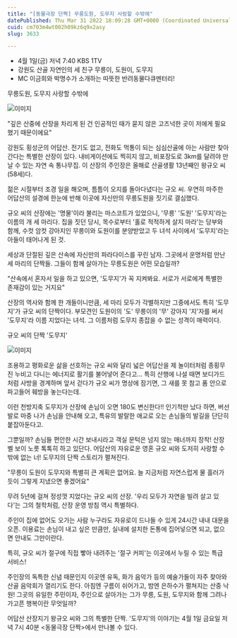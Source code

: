 ```yaml
---
title: "[동물극장 단짝] 무릉도원, 도무지 사랑할 수밖에"
datePublished: Thu Mar 31 2022 18:09:28 GMT+0000 (Coordinated Universal Time)
cuid: cm703m4wt002h09kz6q9x2asy
slug: 3633

---
```



- 4월 1일(금) 저녁 7:40 KBS 1TV
- 강원도 산골 자연인의 세 친구 무릉이, 도원이, 도무지
- MC 이금희와 박명수가 소개하는 따뜻한 반려동물다큐멘터리!

무릉도원, 도무지 사랑할 수밖에

![이미지](https://cdn.hashnode.com/res/hashnode/image/upload/v1739255155375/4a8e7030-e2e5-454a-9813-076889324363.jpeg)

"깊은 산중에 산장을 차리게 된 건 인공적인 때가 묻지 않은 고즈넉한 곳이 저에게 필요했기 때문이에요"

강원도 횡성군의 어답산. 전기도 없고, 전화도 먹통이 되는 심심산골에 아는 사람만 찾아간다는 특별한 산장이 있다. 내비게이션에도 찍히지 않고, 비포장도로 3km를 달려야 만날 수 있는 자연 속 통나무집. 이 산장의 주인장은 올해로 산골생활 13년째인 왕규오 씨(58세)다.

젊은 시절부터 조경 일을 해오며, 틈틈이 오지를 돌아다녔다는 규오 씨. 우연히 마주한 어답산의 설경에 한눈에 반해 이곳에 자신만의 무릉도원을 짓기로 결심했다.

규오 씨의 산장에는 '명물'이라 불리는 마스코트가 있었으니, '무릉' '도원' '도무지'라는 이름의 개 세 마리다. 집을 짓던 당시, 목수로부터 '홀로 적적하게 살지 마라'는 당부와 함께, 수컷 암컷 강아지인 무릉이와 도원이를 분양받았고 두 녀석 사이에서 '도무지'라는 아들이 태어나게 된 것.

세상과 단절된 깊은 산속에 자신만의 파라다이스를 꾸린 남자. 그곳에서 운명처럼 만난 세 마리의 단짝들. 그들이 함께 살아가는 무릉도원은 어떤 모습일까?

"산속에서 혼자서 일을 하고 있으면, '도무지'가 꼭 지켜봐요. 서로가 서로에게 특별한 존재감이 있는 거지요"

산장의 역사와 함께 한 개들이니만큼, 세 마리 모두가 각별하지만 그중에서도 특히 '도무지'가 규오 씨의 단짝이다. 부모견인 도원이의 '도' 무릉이의 '무' 강아지 '지'자를 써서 '도무지'라 이름 지었다는 녀석. 그 이름처럼 도무지 종잡을 수 없는 성격이 매력이다.

규오 씨의 단짝 '도무지'

![이미지](https://cdn.hashnode.com/res/hashnode/image/upload/v1739255156856/34cd222a-4c10-47e3-b256-d8b322d79c98.jpeg)

조용하고 평화로운 삶을 선호하는 규오 씨와 달리 넓은 어답산을 제 놀이터처럼 종횡무진 누비고 다니는 에너지로 활기를 불어넣어 준다고... 특히 산행에 나설 때면 보디가드처럼 사방을 경계하며 앞서 걷다가 규오 씨가 명상에 잠기면, 그 새를 못 참고 품 안으로 파고들어 훼방을 놓는다는데.

이런 천방지축 도무지가 산장에 손님이 오면 180도 변신한다!! 인기척만 났다 하면, 버선발로 마중 나가 손님을 안내해 오고, 특유의 발랄한 애교로 오는 손님들의 발길을 단단히 붙잡아둔다고.

그뿐일까? 손님들 편안한 시간 보내시라고 객실 문턱은 넘지 않는 매너까지 장착! 산장 벨 보이 노릇 톡톡히 하고 있단다. 어답산의 자유로운 영혼 규오 씨와 도저히 사랑할 수밖에 없는 너! 도무지의 단짝 스토리가 펼쳐진다.

"무릉이 도원이 도무지와 특별히 큰 계획은 없어요. 늘 지금처럼 자연스럽게 물 흘러가듯이 그렇게 지냈으면 좋겠어요"

무려 5년에 걸쳐 정성껏 지었다는 규오 씨의 산장. '우리 모두가 자연을 빌려 살고 있다'는 그의 철학처럼, 산장 운영 방침 역시 특별하다.

주인이 집에 없어도 오가는 사람 누구라도 자유로이 드나들 수 있게 24시간 내내 대문을 오픈. 이용료는 손님이 내고 싶은 만큼만, 실내에 설치한 돈통에 집어넣으면 되고, 없으면 안내도 그만이란다.

특히, 규오 씨가 절구에 직접 빻아 내려주는 '절구 커피'는 이곳에서 누릴 수 있는 특급 서비스!

주인장의 독특한 신념 때문인지 이곳엔 유독, 화가 음악가 등의 예술가들이 자주 찾아와 산골 음악회가 열리기도 한다. 아침엔 구름이 쉬어가고, 밤엔 은하수가 펼쳐지는 산중 낙원! 그곳의 유일한 주민이자, 주인으로 살아가는 그가 무릉, 도원, 도무지와 함께 그려나가고픈 행복이란 무엇일까?

어답산 산장지기 왕규오 씨와 그의 특별한 단짝. '도무지'의 이야기는 4월 1일 금요일 저녁 7시 40분 <동물극장 단짝>에서 만나볼 수 있다.
